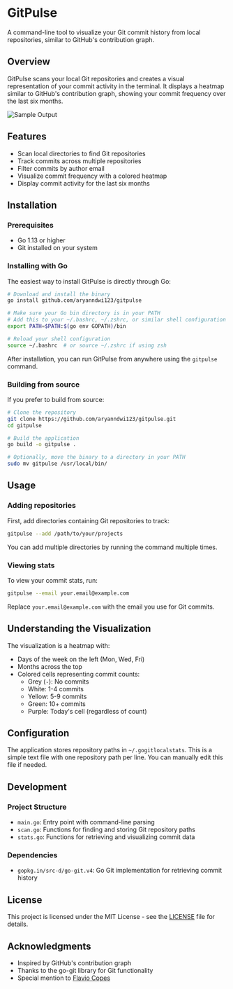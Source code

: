 # GitPulse

A command-line tool to visualize your Git commit history from local repositories, similar to GitHub's contribution graph.

## Overview

GitPulse scans your local Git repositories and creates a visual representation of your commit activity in the terminal. It displays a heatmap similar to GitHub's contribution graph, showing your commit frequency over the last six months.

![Sample Output](https://i.ibb.co/B2R9Zm60/Screenshot-2025-03-16-at-6-22-22-PM.png)

## Features

- Scan local directories to find Git repositories
- Track commits across multiple repositories
- Filter commits by author email
- Visualize commit frequency with a colored heatmap
- Display commit activity for the last six months

## Installation

### Prerequisites

- Go 1.13 or higher
- Git installed on your system

### Installing with Go

The easiest way to install GitPulse is directly through Go:

```bash
# Download and install the binary
go install github.com/aryanndwi123/gitpulse

# Make sure your Go bin directory is in your PATH
# Add this to your ~/.bashrc, ~/.zshrc, or similar shell configuration file
export PATH=$PATH:$(go env GOPATH)/bin

# Reload your shell configuration
source ~/.bashrc  # or source ~/.zshrc if using zsh
```

After installation, you can run GitPulse from anywhere using the `gitpulse` command.

### Building from source

If you prefer to build from source:

```bash
# Clone the repository
git clone https://github.com/aryanndwi123/gitpulse.git
cd gitpulse

# Build the application
go build -o gitpulse .

# Optionally, move the binary to a directory in your PATH
sudo mv gitpulse /usr/local/bin/
```

## Usage

### Adding repositories

First, add directories containing Git repositories to track:

```bash
gitpulse --add /path/to/your/projects
```

You can add multiple directories by running the command multiple times.

### Viewing stats

To view your commit stats, run:

```bash
gitpulse --email your.email@example.com
```

Replace `your.email@example.com` with the email you use for Git commits.

## Understanding the Visualization

The visualization is a heatmap with:

- Days of the week on the left (Mon, Wed, Fri)
- Months across the top
- Colored cells representing commit counts:
  - Grey (`-`): No commits
  - White: 1-4 commits
  - Yellow: 5-9 commits
  - Green: 10+ commits
  - Purple: Today's cell (regardless of count)

## Configuration

The application stores repository paths in `~/.gogitlocalstats`. This is a simple text file with one repository path per line. You can manually edit this file if needed.

## Development

### Project Structure

- `main.go`: Entry point with command-line parsing
- `scan.go`: Functions for finding and storing Git repository paths
- `stats.go`: Functions for retrieving and visualizing commit data

### Dependencies

- `gopkg.in/src-d/go-git.v4`: Go Git implementation for retrieving commit history


## License

This project is licensed under the MIT License - see the [LICENSE](LICENSE) file for details.

## Acknowledgments

- Inspired by GitHub's contribution graph
- Thanks to the go-git library for Git functionality
- Special mention to [Flavio Copes](https://github.com/flaviocopes)
